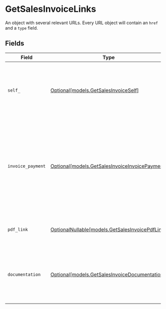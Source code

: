# GetSalesInvoiceLinks

An object with several relevant URLs. Every URL object will contain an `href` and a `type` field.


## Fields

| Field                                                                                                                                                       | Type                                                                                                                                                        | Required                                                                                                                                                    | Description                                                                                                                                                 |
| ----------------------------------------------------------------------------------------------------------------------------------------------------------- | ----------------------------------------------------------------------------------------------------------------------------------------------------------- | ----------------------------------------------------------------------------------------------------------------------------------------------------------- | ----------------------------------------------------------------------------------------------------------------------------------------------------------- |
| `self_`                                                                                                                                                     | [Optional[models.GetSalesInvoiceSelf]](../models/getsalesinvoiceself.md)                                                                                    | :heavy_minus_sign:                                                                                                                                          | In v2 endpoints, URLs are commonly represented as objects with an `href` and `type` field.                                                                  |
| `invoice_payment`                                                                                                                                           | [Optional[models.GetSalesInvoiceInvoicePayment]](../models/getsalesinvoiceinvoicepayment.md)                                                                | :heavy_minus_sign:                                                                                                                                          | The URL your customer should visit to make payment for the invoice. This is where you should redirect the customer to unless the `status` is set to `paid`. |
| `pdf_link`                                                                                                                                                  | [OptionalNullable[models.GetSalesInvoicePdfLink]](../models/getsalesinvoicepdflink.md)                                                                      | :heavy_minus_sign:                                                                                                                                          | The URL the invoice is available at, if generated.                                                                                                          |
| `documentation`                                                                                                                                             | [Optional[models.GetSalesInvoiceDocumentation]](../models/getsalesinvoicedocumentation.md)                                                                  | :heavy_minus_sign:                                                                                                                                          | In v2 endpoints, URLs are commonly represented as objects with an `href` and `type` field.                                                                  |